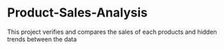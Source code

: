 # Product-Sales-Analysis
This project verifies and compares the sales of each products and hidden trends between the data
